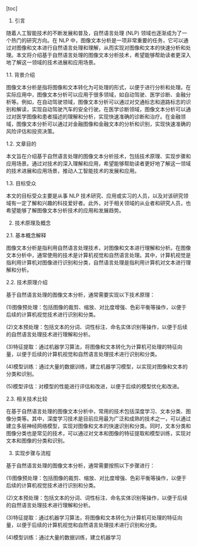 
[toc]                    
                
                
1. 引言

随着人工智能技术的不断发展和普及，自然语言处理 (NLP) 领域也逐渐成为了一个热门的研究方向。在 NLP 中，图像文本分析是一项非常重要的任务，它可以通过对图像和文本进行自然语言处理和理解，从而实现对图像和文本的快速分析和处理。本文将介绍基于自然语言处理的图像文本分析技术，希望能够帮助读者更深入地了解这一领域的技术进展和应用场景。

1.1. 背景介绍

图像文本分析是指将图像和文本转化为可处理的形式，以便于进行分析和处理。在实际应用中，图像文本分析可以应用于很多领域，如自动驾驶、医学诊断、金融分析等。例如，在自动驾驶领域，图像文本分析可以通过对交通标志和道路标志的识别和解读，实现自动驾驶汽车的安全行驶。在医学诊断领域，图像文本分析可以通过对医学图像和患者描述的理解和分析，实现快速准确的诊断和治疗。在金融领域，图像文本分析可以通过对金融图像和金融文本的分析和识别，实现快速准确的风险评估和投资决策。

1.2. 文章目的

本文旨在介绍基于自然语言处理的图像文本分析技术，包括技术原理、实现步骤和应用场景。通过对技术的深入理解和应用，希望能够帮助读者更好地了解这一领域的技术进展和应用场景，推动人工智能技术的发展和应用。

1.3. 目标受众

本文的目标受众主要是从事 NLP 技术研究、应用或实习的人员，以及对该研究领域有一定了解和兴趣的科技爱好者。此外，对于相关领域的从业者和研究人员，也希望能够了解图像文本分析技术的应用和发展趋势。

2. 技术原理及概念

2.1. 基本概念解释

图像文本分析是指利用自然语言处理技术，对图像和文本进行理解和分析。在图像文本分析中，通常使用的技术是计算机视觉和自然语言处理。其中，计算机视觉是指利用计算机对图像进行识别和分类，自然语言处理是指利用计算机对文本进行理解和分析。

2.2. 技术原理介绍

基于自然语言处理的图像文本分析，通常需要实现以下技术原理：

(1)图像预处理：包括图像的裁剪、缩放、对比度增强、色彩平衡等操作，以便于后续的计算机视觉技术进行识别和分类。

(2)文本预处理：包括文本的分词、词性标注、命名实体识别等操作，以便于后续的自然语言处理技术进行理解和分析。

(3)特征提取：通过机器学习算法，将图像和文本转化为计算机可处理的特征向量，以便于后续的计算机视觉和自然语言处理技术进行识别和分类。

(4)模型训练：通过大量的数据训练，建立机器学习模型，以实现对图像和文本的分类和识别。

(5)模型评估：对模型的性能进行评估和改进，以便于后续的模型优化和改进。

2.3. 相关技术比较

在基于自然语言处理的图像文本分析中，常用的技术包括深度学习、文本分类、图像分类等。其中，深度学习技术是目前应用最为广泛和成熟的技术之一，可以通过建立多层神经网络模型，实现对图像和文本的快速识别和分类。同时，文本分类和图像分类也是常见的技术，可以通过对文本和图像的特征提取和模型训练，实现对文本和图像的分类和识别。

3. 实现步骤与流程

基于自然语言处理的图像文本分析，通常需要按照以下步骤进行：

(1)图像预处理：包括图像的裁剪、缩放、对比度增强、色彩平衡等操作，以便于后续的计算机视觉技术进行识别和分类。

(2)文本预处理：包括文本的分词、词性标注、命名实体识别等操作，以便于后续的自然语言处理技术进行理解和分析。

(3)特征提取：通过机器学习算法，将图像和文本转化为计算机可处理的特征向量，以便于后续的计算机视觉和自然语言处理技术进行识别和分类。

(4)模型训练：通过大量的数据训练，建立机器学习


